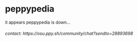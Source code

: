 <!-- # peppypedia -->
<h1>peppypedia</h1>

<p>it appears peppypedia is down...</p>
<h6>contact: https://osu.ppy.sh/community/chat?sendto=28893698</h1>
